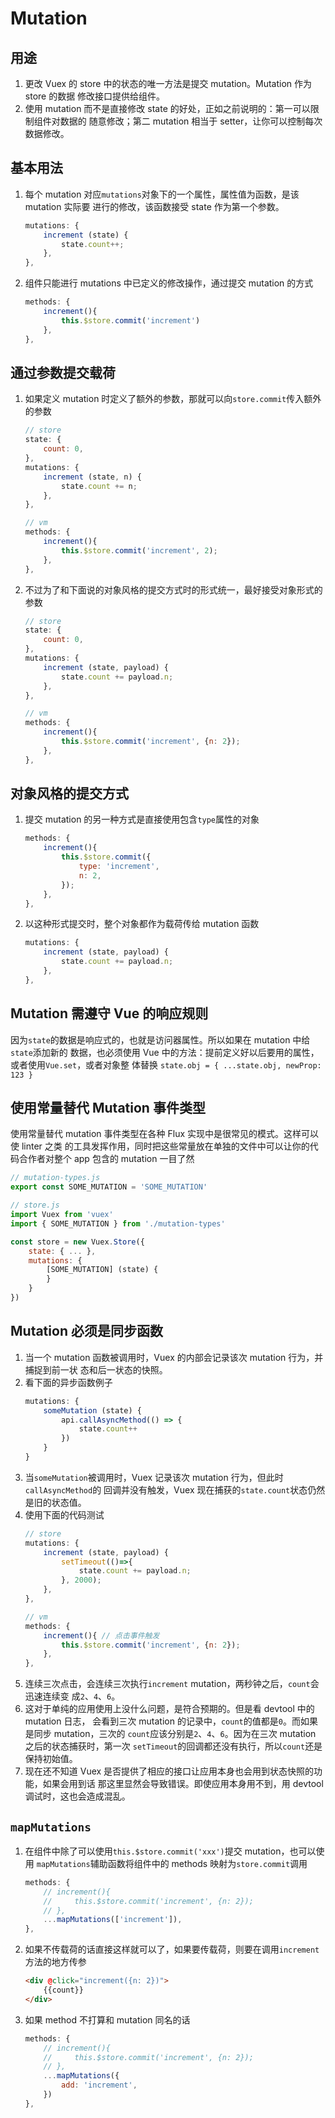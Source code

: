# Mutation


## 用途
1. 更改 Vuex 的 store 中的状态的唯一方法是提交 mutation。Mutation 作为 store 的数据
修改接口提供给组件。
2. 使用 mutation 而不是直接修改 state 的好处，正如之前说明的：第一可以限制组件对数据的
随意修改；第二 mutation 相当于 setter，让你可以控制每次数据修改。


## 基本用法
1. 每个 mutation 对应`mutations`对象下的一个属性，属性值为函数，是该 mutation 实际要
进行的修改，该函数接受 state 作为第一个参数。
    ```js
    mutations: {
        increment (state) {
            state.count++;
        },
    },
    ```
2. 组件只能进行 mutations 中已定义的修改操作，通过提交 mutation 的方式
    ```js
    methods: {
        increment(){
            this.$store.commit('increment')
        },
    },
    ```


## 通过参数提交载荷
1. 如果定义 mutation 时定义了额外的参数，那就可以向`store.commit`传入额外的参数
    ```js
    // store
    state: {
        count: 0,
    },
    mutations: {
        increment (state, n) {
            state.count += n;
        },
    },
    ```
    ```js
    // vm
    methods: {
        increment(){
            this.$store.commit('increment', 2);
        },
    },
    ```
2. 不过为了和下面说的对象风格的提交方式时的形式统一，最好接受对象形式的参数
    ```js
    // store
    state: {
        count: 0,
    },
    mutations: {
        increment (state, payload) {
            state.count += payload.n;
        },
    },
    ```
    ```js
    // vm
    methods: {
        increment(){
            this.$store.commit('increment', {n: 2});
        },
    },
    ```


## 对象风格的提交方式
1. 提交 mutation 的另一种方式是直接使用包含`type`属性的对象
    ```js
    methods: {
        increment(){
            this.$store.commit({
                type: 'increment',
                n: 2,
            });
        },
    },
    ```
2. 以这种形式提交时，整个对象都作为载荷传给 mutation 函数
    ```js
    mutations: {
        increment (state, payload) {
            state.count += payload.n;
        },
    },
    ```


## Mutation 需遵守 Vue 的响应规则
因为`state`的数据是响应式的，也就是访问器属性。所以如果在 mutation 中给`state`添加新的
数据，也必须使用 Vue 中的方法：提前定义好以后要用的属性，或者使用`Vue.set`，或者对象整
体替换 `state.obj = { ...state.obj, newProp: 123 }`


## 使用常量替代 Mutation 事件类型
使用常量替代 mutation 事件类型在各种 Flux 实现中是很常见的模式。这样可以使 linter 之类
的工具发挥作用，同时把这些常量放在单独的文件中可以让你的代码合作者对整个 app 包含的
mutation 一目了然
```js
// mutation-types.js
export const SOME_MUTATION = 'SOME_MUTATION'
```
```js
// store.js
import Vuex from 'vuex'
import { SOME_MUTATION } from './mutation-types'

const store = new Vuex.Store({
    state: { ... },
    mutations: {
        [SOME_MUTATION] (state) {
        }
    }
})
```


## Mutation 必须是同步函数
1. 当一个 mutation 函数被调用时，Vuex 的内部会记录该次 mutation 行为，并捕捉到前一状
态和后一状态的快照。
2. 看下面的异步函数例子
    ```js
    mutations: {
        someMutation (state) {
            api.callAsyncMethod(() => {
                state.count++
            })
        }
    }
    ```
3. 当`someMutation`被调用时，Vuex 记录该次 mutation 行为，但此时`callAsyncMethod`的
回调并没有触发，Vuex 现在捕获的`state.count`状态仍然是旧的状态值。
4. 使用下面的代码测试
    ```js
    // store
    mutations: {
        increment (state, payload) {
            setTimeout(()=>{
                state.count += payload.n;
            }, 2000);
        },
    },
    ```
    ```js
    // vm
    methods: {
        increment(){ // 点击事件触发
            this.$store.commit('increment', {n: 2});
        },
    },
    ```
5. 连续三次点击，会连续三次执行`increment` mutation，两秒钟之后，`count`会迅速连续变
成`2`、`4`、`6`。
6. 这对于单纯的应用使用上没什么问题，是符合预期的。但是看 devtool 中的 mutation 日志，
会看到三次 mutation 的记录中，`count`的值都是`0`。而如果是同步 mutation，三次的
`count`应该分别是`2`、`4`、`6`。因为在三次 mutation 之后的状态捕获时，第一次
`setTimeout`的回调都还没有执行，所以`count`还是保持初始值。
7. 现在还不知道 Vuex 是否提供了相应的接口让应用本身也会用到状态快照的功能，如果会用到话
那这里显然会导致错误。即使应用本身用不到，用 devtool 调试时，这也会造成混乱。


## `mapMutations`
1. 在组件中除了可以使用`this.$store.commit('xxx')`提交 mutation，也可以使用
`mapMutations`辅助函数将组件中的 methods 映射为`store.commit`调用
    ```js
    methods: {
        // increment(){
        //     this.$store.commit('increment', {n: 2});
        // },
        ...mapMutations(['increment']),
    },
    ```
2. 如果不传载荷的话直接这样就可以了，如果要传载荷，则要在调用`increment`方法的地方传参
    ```html
    <div @click="increment({n: 2})">
        {{count}}
    </div>
    ```
3. 如果 method 不打算和 mutation 同名的话
    ```js
    methods: {
        // increment(){
        //     this.$store.commit('increment', {n: 2});
        // },
        ...mapMutations({
            add: 'increment',
        })
    },
    ```
